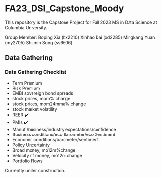 # FA23_DSI_Capstone_Moody

This repository is the Capstone Project for Fall 2023 MS in Data Science at Columbia University.

Group Member:
Boping Xia (bx2210)
Xinhao Dai (xd2285)
Mingkang Yuan (my2705)
Shumin Song (ss6606)

## Data Gathering
### Data Gathering Checklist

+ Term Premium
+ Risk Premium
+ EMBI sovereign bond spreads
+ stock prices, mom% change
+ stock prices, mom24mma% change
+ stock market volatility
+ REER ✔️
+ PMIs ✔️
+ Manuf./business/industry expectations/confidence
+ Business conditions/eco Barometer/eco Sentiment
+ Economic conditions/barometer/sentiment
+ Policy Uncertainty
+ Broad money, mo12m%change
+ Velocity of money, mo12m change
+ Portfolio Flows



Currently under construction.
